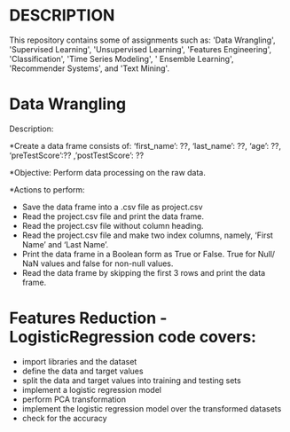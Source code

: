# DESCRIPTION 
This repository contains some of assignments such as: 'Data Wrangling', 'Supervised Learning', 'Unsupervised Learning', 'Features Engineering', 'Classification', 'Time Series Modeling', ' Ensemble Learning', 'Recommender Systems', and 'Text Mining'.

# Data Wrangling
Description:

*Create a data frame consists of:
‘first_name’: ??, ‘last_name’: ??, ‘age’: ??, ‘preTestScore’:?? ,’postTestScore’: ??

*Objective: Perform data processing on the raw data.

*Actions to perform:
- Save the data frame into a .csv file as project.csv
- Read the project.csv file and print the data frame.
- Read the project.csv file without column heading.
- Read the project.csv file and make two index columns, namely, ‘First Name’ and ‘Last Name’.
- Print the data frame in a Boolean form as True or False. True for Null/ NaN values and false for non-null values.
- Read the data frame by skipping the first 3 rows and print the data frame.

# Features Reduction - LogisticRegression code covers:
- import libraries and the dataset
- define the data and target values
- split the data and target values into training and testing sets
- implement a logistic regression model
- perform PCA transformation
- implement the logistic regression model over the transformed datasets
- check for the accuracy
